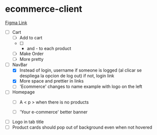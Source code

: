 # ecommerce-client

[Figma Link](https://www.figma.com/file/VXzSjUl7hOUqNhVtNRId1Q/Bootstrap-UI-Kit-(Community)?node-id=2489%3A799)

- [ ] Cart
    - [ ] Add to cart
    - [ ] + and - to each product
    - [ ] Make Order
    - [ ] More pretty
- [ ] NavBar
    - [X] Instead of login, username if someone is logged (al clicar se despliega la opcion de log out) if not, login link
    - [X] More space and prettier in links
    - [ ] 'Ecommerce' changes to name example with logo on the left  

- [ ] Homepage
    - [ ] A < p > when there is no products
    - [ ] 'Your e-commerce' better banner


- [ ] Logo in tab title
- [ ] Product cards should pop out of background even when not hovered
